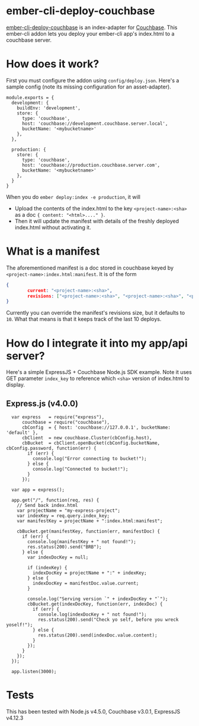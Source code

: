 # ember-cli-deploy-couchbase

[ember-cli-deploy-couchbase](https://github.com/ember-cli/ember-cli-deploy)
is an index-adapter for [Couchbase](http://www.couchbase.com). This
ember-cli addon lets you deploy your ember-cli app's
index.html to a couchbase server.

# How does it work?

First you must configure the addon using `config/deploy.json`. Here's
a sample config (note its missing configuration for an asset-adapter).

```
module.exports = {
  development: {
    buildEnv: 'development',
    store: {
      type: 'couchbase',
      host: 'couchbase://development.couchbase.server.local',
      bucketName: '<mybucketname>'
    },
  },

  production: {
    store: {
      type: 'couchbase',
      host: 'couchbase://production.couchbase.server.com',
      bucketName: '<mybucketname>'
    },
  }
}
```

When you do `ember deploy:index -e production`, it will

* Upload the contents of the index.html to the key
`<project-name>:<sha>` as a doc `{ content: "<html>...." }`.
* Then it will update the manifest with details of the freshly
deployed index.html without activating it.

# What is a manifest

The aforementioned manifest is a doc stored in couchbase keyed by
`<project-name>:index.html:manifest`. It is of the form

```json
{
        current: "<project-name>:<sha>",
        revisions: ["<project-name>:<sha>", "<project-name>:<sha>", "<project-name>:<sha>"]
}
```

Currently you can override the manifest's revisions size, but it
defaults to `10`. What that means is that it keeps track of the last
10 deploys.

# How do I integrate it into my app/api server?

Here's a simple ExpressJS + Couchbase Node.js SDK example. Note it
uses GET parameter `index_key` to reference which `<sha>` version of
index.html to display.

## Express.js (v4.0.0)

```
  var express   = require("express"),
      couchbase = require("couchbase"),
      cbConfig  = { host: 'couchbase://127.0.0.1', bucketName: 'default' },
      cbClient  = new couchbase.Cluster(cbConfig.host),
      cbBucket  = cbClient.openBucket(cbConfig.bucketName, cbConfig.password, function(err) {
        if (err) {
          console.log("Error connecting to bucket!");
        } else {
          console.log("Connected to bucket!");
        }
      });

  var app = express();

  app.get("/", function(req, res) {
    // Send back index.html
    var projectName = "my-express-project";
    var indexKey = req.query.index_key;
    var manifestKey = projectName + ":index.html:manifest";

    cbBucket.get(manifestKey, function(err, manifestDoc) {
      if (err) {
        console.log(manifestKey + " not found!");
        res.status(200).send("BRB");
      } else {
        var indexDocKey = null;

        if (indexKey) {
          indexDocKey = projectName + ":" + indexKey;
        } else {
          indexDocKey = manifestDoc.value.current;
        }

        console.log("Serving version `" + indexDocKey + "`");
        cbBucket.get(indexDocKey, function(err, indexDoc) {
          if (err) {
            console.log(indexDocKey + " not found!");
            res.status(200).send("Check yo self, before you wreck yoself!");
          } else {
            res.status(200).send(indexDoc.value.content);
          }
        });
      }
    });
  });

  app.listen(3000);

```

# Tests

This has been tested with Node.js v4.5.0, Couchbase v3.0.1,
ExpressJS v4.12.3
